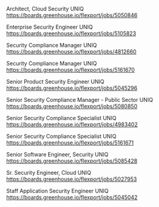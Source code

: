 Architect, Cloud Security UNIQ https://boards.greenhouse.io/flexport/jobs/5050846

Enterprise Security Engineer UNIQ https://boards.greenhouse.io/flexport/jobs/5105823

Security Compliance Manager UNIQ https://boards.greenhouse.io/flexport/jobs/4812660

Security Compliance Manager UNIQ https://boards.greenhouse.io/flexport/jobs/5161670

Senior Product Security Engineer UNIQ https://boards.greenhouse.io/flexport/jobs/5045296

Senior Security Compliance Manager - Public Sector UNIQ https://boards.greenhouse.io/flexport/jobs/5080850

Senior Security Compliance Specialist UNIQ https://boards.greenhouse.io/flexport/jobs/4983402

Senior Security Compliance Specialist UNIQ https://boards.greenhouse.io/flexport/jobs/5161671

Senior Software Engineer, Security UNIQ https://boards.greenhouse.io/flexport/jobs/5085428

Sr. Security Engineer, Cloud  UNIQ https://boards.greenhouse.io/flexport/jobs/5027953

Staff Application Security Engineer UNIQ https://boards.greenhouse.io/flexport/jobs/5045042


